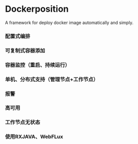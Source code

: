 # Dockerposition
A framework for deploy docker image automatically and  simply.


### 配置式编排
### 可复制式容器添加
### 容器监控（重启、持续运行）
### 单机、分布式支持（管理节点+工作节点）
### 报警
### 高可用
### 工作节点无状态
### 使用RXJAVA、WebFLux
